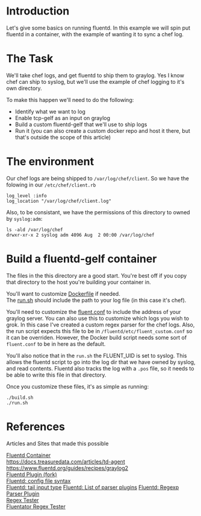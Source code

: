 # Introduction
Let's give some basics on running fluentd. In this example we will spin put fluentd in a container, with the example of wanting it to sync a chef log.


# The Task
We'll take chef logs, and get fluentd to ship them to graylog. Yes I know chef can ship to syslog, but we'll use the example of chef logging to it's own directory.

To make this happen we'll need to do the following:  
* Identify what we want to log
* Enable tcp-gelf as an input on graylog
* Build a custom fluentd-gelf that we'll use to ship logs
* Run it (you can also create a custom docker repo and host it there, but that's outside the scope of this article)

# The environment
Our chef logs are being shipped to `/var/log/chef/client`. So we have the folowing in our `/etc/chef/client.rb`
```
log_level :info
log_location "/var/log/chef/client.log"
```
Also, to be consistant, we have the permissions of this directory to owned by `syslog:adm`:
```
ls -ald /var/log/chef
drwxr-xr-x 2 syslog adm 4096 Aug  2 00:00 /var/log/chef
```


# Build a fluentd-gelf container
The files in the this directory are a good start. You're best off if you copy that directory to the host you're building your container in.

You'll want to customize [Dockerfile](Dockerfile) if needed.  
The [run.sh](run.sh) should include the path to your log file (in this case it's chef).

You'll need to customize the [fluent.conf](fluent.conf) to include the address of your graylog server. You can also use this to customize which logs you wish to grok. In this case I've created a custom regex parser for the chef logs. Also, the run script expects this file to be in `/fluentd/etc/fluent_custom.conf` so it can be overriden. However, the Docker build script needs some sort of `fluent.conf` to be in here as the default.

You'll also notice that in the `run.sh` the FLUENT_UID is set to syslog. This allows the fluentd script to go into the log dir that we have owned by syslog, and read contents. Fluentd also tracks the log with a `.pos` file, so it needs to be able to write this file in that directory.

Once you customize these files, it's as simple as running:
```
./build.sh
./run.sh
```

# References
Articles and Sites that made this possible

[Fluentd Container](https://hub.docker.com/r/fluent/fluentd/)  
https://docs.treasuredata.com/articles/td-agent  
https://www.fluentd.org/guides/recipes/graylog2  
[Fluentd Plugin (fork)](https://github.com/craigplafferty/fluent-plugin-gelf-hs)  
[Fluentd: config file syntax](https://docs.fluentd.org/v1.0/articles/config-file)  
[Fluentd: tail input type](https://docs.fluentd.org/v1.0/articles/in_tail)
[Fluentd: List of parser plugins](https://docs.fluentd.org/v1.0/articles/parser-plugin-overview)
[Fluentd: Regexp Parser Plugin](https://docs.fluentd.org/v1.0/articles/parser_regexp)  
[Regex Tester](https://regex101.com)  
[Fluentator Regex Tester](http://fluentular.herokuapp.com)  
